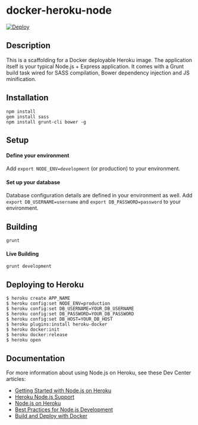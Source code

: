 # docker-heroku-node
[![Deploy](https://www.herokucdn.com/deploy/button.svg)](https://heroku.com/deploy)

## Description
This is a scaffolding for a Docker deployable Heroku image. The application itself is your typical Node.js + Express application. It comes with a Grunt build task wired for SASS compilation, Bower dependency injection and JS minification. 

## Installation
`npm install` <br/>
`gem install sass` <br />
`npm install grunt-cli bower -g`

## Setup
#### Define your environment
Add `export NODE_ENV=development` (or production) to your environment. 

#### Set up your database
Database configuration details are defined in your environment as well. Add `export DB_USERNAME=username` and `export DB_PASSWORD=password` to your environment. 

## Building
`grunt`

#### Live Building
`grunt development`

## Deploying to Heroku

```
$ heroku create APP_NAME
$ heroku config:set NODE_ENV=production
$ heroku config:set DB_USERNAME=YOUR_DB_USERNAME
$ heroku config:set DB_PASSWORD=YOUR_DB_PASSWORD 
$ heroku config:set DB_HOST=YOUR_DB_HOST
$ heroku plugins:install heroku-docker
$ heroku docker:init
$ heroku docker:release
$ heroku open
```

## Documentation

For more information about using Node.js on Heroku, see these Dev Center articles:

- [Getting Started with Node.js on Heroku](https://devcenter.heroku.com/articles/getting-started-with-nodejs)
- [Heroku Node.js Support](https://devcenter.heroku.com/articles/nodejs-support)
- [Node.js on Heroku](https://devcenter.heroku.com/categories/nodejs)
- [Best Practices for Node.js Development](https://devcenter.heroku.com/articles/node-best-practices)
- [Build and Deploy with Docker](https://devcenter.heroku.com/articles/docker)
